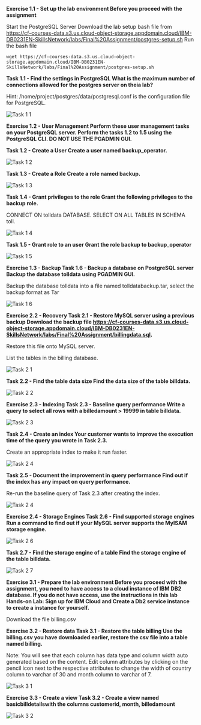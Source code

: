 **Exercise 1.1 - Set up the lab environment
Before you proceed with the assignment**

Start the PostgreSQL Server
Download the lab setup bash file from https://cf-courses-data.s3.us.cloud-object-storage.appdomain.cloud/IBM-DB0231EN-SkillsNetwork/labs/Final%20Assignment/postgres-setup.sh
Run the bash file

`wget https://cf-courses-data.s3.us.cloud-object-storage.appdomain.cloud/IBM-DB0231EN-SkillsNetwork/labs/Final%20Assignment/postgres-setup.sh`

**Task 1.1 - Find the settings in PostgreSQL
What is the maximum number of connections allowed for the postgres server on theia lab?**

Hint: /home/project/postgres/data/postgresql.conf is the configuration file for PostgreSQL.

![Task 1 1](https://user-images.githubusercontent.com/121275064/230522840-48dcd80f-6745-43d5-8f17-aa94d1349ebc.jpg)

**Exercise 1.2 - User Management
Perform these user management tasks on your PostgreSQL server. Perform the tasks 1.2 to 1.5 using the PostgreSQL CLI. DO NOT USE THE PGADMIN GUI.**

**Task 1.2 - Create a User
Create a user named backup_operator.**

![Task 1 2](https://user-images.githubusercontent.com/121275064/230522972-f408b688-3dad-4c4d-be86-ba8208365631.jpg)


**Task 1.3 - Create a Role
Create a role named backup.**

![Task 1 3](https://user-images.githubusercontent.com/121275064/230523008-9d9c9632-38f9-47c0-8f0b-bc76d76a6d9a.jpg)

**Task 1.4 - Grant privileges to the role
Grant the following privileges to the backup role.**

CONNECT ON tolldata DATABASE.
SELECT ON ALL TABLES IN SCHEMA toll.

![Task 1 4](https://user-images.githubusercontent.com/121275064/230523020-baa23509-7159-4e90-94df-8237e3f54e59.jpg)

**Task 1.5 - Grant role to an user
Grant the role backup to backup_operator**

![Task 1 5](https://user-images.githubusercontent.com/121275064/230523099-22b1b507-c8bb-4aac-b072-fd35e725f6dd.jpg)

**Exercise 1.3 - Backup
Task 1.6 - Backup a database on PostgreSQL server
Backup the database tolldata using PGADMIN GUI.**

Backup the database tolldata into a file named tolldatabackup.tar, select the backup format as Tar

![Task 1 6](https://user-images.githubusercontent.com/121275064/230523212-895d7ea0-3e10-4454-bffd-cc6debf398cb.jpg)

**Exercise 2.2 - Recovery
Task 2.1 - Restore MySQL server using a previous backup
Download the backup file https://cf-courses-data.s3.us.cloud-object-storage.appdomain.cloud/IBM-DB0231EN-SkillsNetwork/labs/Final%20Assignment/billingdata.sql.**

Restore this file onto MySQL server.

List the tables in the billing database.

![Task 2 1](https://user-images.githubusercontent.com/121275064/230523354-f79f15ba-79a2-4852-b52b-6c3eabd60249.jpg)

**Task 2.2 - Find the table data size
Find the data size of the table billdata.**

![Task 2 2](https://user-images.githubusercontent.com/121275064/230523398-ccf59e08-ba2e-448d-8d18-a0872fd89123.jpg)

**Exercise 2.3 - Indexing
Task 2.3 - Baseline query performance
Write a query to select all rows with a billedamount > 19999 in table billdata.**

![Task 2 3](https://user-images.githubusercontent.com/121275064/230523421-46a9c311-a843-49d5-9d14-809b1898100c.jpg)

**Task 2.4 - Create an index
Your customer wants to improve the execution time of the query you wrote in Task 2.3.**

Create an appropriate index to make it run faster.

![Task 2 4](https://user-images.githubusercontent.com/121275064/230523449-5969152f-8fd0-48ea-a1bc-cc9b40790465.jpg)

**Task 2.5 - Document the improvement in query performance
Find out if the index has any impact on query performance.**

Re-run the baseline query of Task 2.3 after creating the index.

![Task 2 4](https://user-images.githubusercontent.com/121275064/230523506-e2eedb44-3f49-45fa-b00e-b2f9464e21fd.jpg)

**Exercise 2.4 - Storage Engines
Task 2.6 - Find supported storage engines
Run a command to find out if your MySQL server supports the MyISAM storage engine.**

![Task 2 6](https://user-images.githubusercontent.com/121275064/230523541-391ad0de-9022-4966-84b8-d3cf80fdf3c5.jpg)

**Task 2.7 - Find the storage engine of a table
Find the storage engine of the table billdata.**

![Task 2 7](https://user-images.githubusercontent.com/121275064/230523552-e36a4357-b4d6-41ed-b433-9728a818b9a9.jpg)

**Exercise 3.1 - Prepare the lab environment
Before you proceed with the assignment, you need to have access to a cloud instance of IBM DB2 database. If you do not have access, use the instructions in this lab Hands-on Lab: Sign up for IBM Cloud and Create a Db2 service instance to create a instance for yourself.**

Download the file billing.csv

**Exercise 3.2 - Restore data
Task 3.1 - Restore the table billing
Use the billing.csv you have downloaded earlier, restore the csv file into a table named billing.**

Note: You will see that each column has data type and column width auto generated based on the content. Edit column attributes by clicking on the pencil icon next to the respective attributes to change the width of country column to varchar of 30 and month column to varchar of 7.

![Task 3 1](https://user-images.githubusercontent.com/121275064/230523931-f64857ef-58bc-4282-b82b-539d0d97bf3d.jpg)

**Exercise 3.3 - Create a view
Task 3.2 - Create a view named basicbilldetailswith the columns customerid, month, billedamount**

![Task 3 2](https://user-images.githubusercontent.com/121275064/230523965-f89eabaa-615b-441a-9a76-44570a95b123.jpg)







